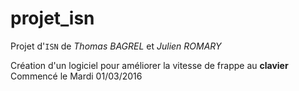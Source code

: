 # projet_isn
Projet d'`ISN` de *Thomas BAGREL* et *Julien ROMARY*

Création d'un logiciel pour améliorer la vitesse de frappe au **clavier**  
Commencé le Mardi 01/03/2016
